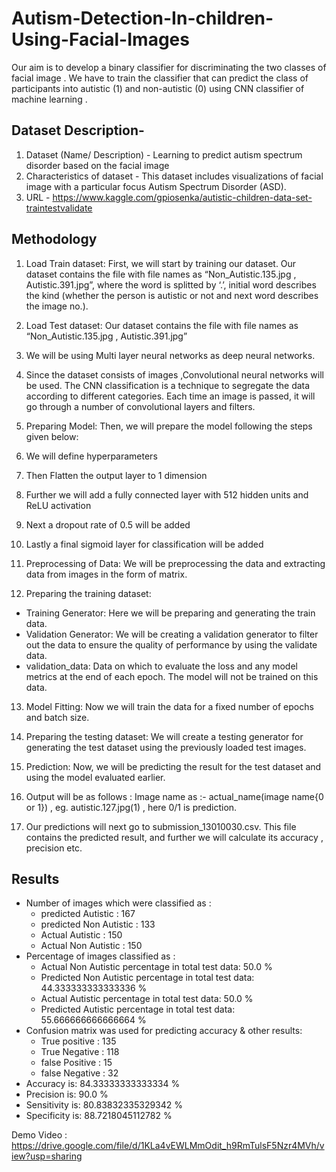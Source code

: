 # Autism-Detection-In-children-Using-Facial-Images
Our aim is to develop a binary classifier  for discriminating the two classes of  facial image . We have to train  the classifier that can predict the class of participants into autistic (1) and non-autistic (0) using CNN classifier of machine learning .

## Dataset Description- 

1. Dataset (Name/ Description) - Learning to predict autism spectrum disorder based on the facial image
2. Characteristics of dataset - This dataset includes visualizations of facial image with a particular focus Autism Spectrum Disorder (ASD).
3. URL - https://www.kaggle.com/gpiosenka/autistic-children-data-set-traintestvalidate



## Methodology 
1.  Load Train dataset:  First, we will start by training our dataset. Our dataset contains the file with file names as “Non_Autistic.135.jpg , Autistic.391.jpg”, where the word is splitted by ‘.’, initial word describes the kind (whether the person is autistic or not and next word describes the image no.).

2. Load Test dataset: Our dataset contains the file with file names as “Non_Autistic.135.jpg , Autistic.391.jpg”
3.  We will be using Multi layer neural networks as deep neural networks.
4.  Since the dataset consists of images ,Convolutional neural networks will be used.
The CNN classification is a technique to segregate the data according to different categories. Each time an image is passed, it will go through a number of convolutional layers and filters.
5. Preparing Model: Then, we will prepare the model following the steps given below:
6. We will define hyperparameters
7. Then Flatten the output layer to 1 dimension
8. Further we will add a fully connected layer with 512 hidden units and ReLU activation
9. Next a dropout rate of 0.5 will be added
10. Lastly a final sigmoid layer for classification will be added
11. Preprocessing of Data: We will be preprocessing the data and extracting data from images in the form of matrix.
12. Preparing the training dataset: 
  *  Training Generator: Here we will be preparing and generating the train data.
  *  Validation Generator: We will be creating a validation generator to filter out the data to ensure the quality of performance by using the validate data.
  *  validation_data: Data on which to evaluate the loss and any model metrics at the end of each epoch. The model will not be trained on this data. 
13. Model Fitting: Now we will train the data for a fixed number of epochs and batch size.
14. Preparing the testing dataset: We will create a testing generator for generating the test dataset using the previously loaded test images.
15. Prediction: Now, we will be predicting the result for the test dataset and using the model evaluated earlier.

17. Output will be as follows : 
Image name as :- actual_name(image name{0 or 1}) , eg. autistic.127.jpg(1) , here 0/1 is prediction.
17. Our predictions will next go to submission_13010030.csv. 
This file contains the predicted result, and further we will calculate its accuracy , precision etc. 

## Results
* Number of images which were classified as :
  *  predicted Autistic :  167
  * predicted Non Autistic :  133
  * Actual Autistic :  150
  * Actual Non Autistic :  150
* Percentage of images classified as :
  * Actual Non Autistic percentage in total test data:  50.0 %
  * Predicted Non Autistic percentage in total test data:  44.333333333333336 %
  * Actual Autistic percentage in total test data:  50.0 %
  * Predicted Autistic percentage in total test data:  55.666666666666664 %
* Confusion matrix was used for predicting accuracy & other results:
  * True positive :  135
  * True Negative :  118
  * false Positive :  15
  * false Negative :  32
* Accuracy is:  84.33333333333334 %
* Precision is:  90.0 %
* Sensitivity is:  80.83832335329342 %
* Specificity is:  88.7218045112782 %

Demo Video : https://drive.google.com/file/d/1KLa4vEWLMmOdit_h9RmTulsF5Nzr4MVh/view?usp=sharing

